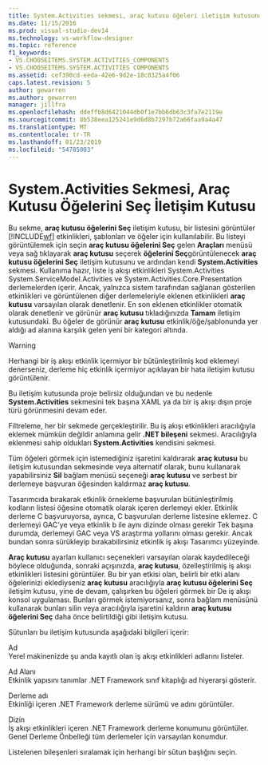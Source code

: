```yaml
---
title: System.Activities sekmesi, araç kutusu öğeleri iletişim kutusunda seçin | Microsoft Docs
ms.date: 11/15/2016
ms.prod: visual-studio-dev14
ms.technology: vs-workflow-designer
ms.topic: reference
f1_keywords:
- VS.CHOOSEITEMS.SYSTEM.ACTIVITIES_COMPONENTS
- VS.CHOOSEITEMS.SYSTEM.ACTIVITIES COMPONENTS
ms.assetid: cef390cd-eeda-42e6-9d2e-18c8325a4f06
caps.latest.revision: 5
author: gewarren
ms.author: gewarren
manager: jillfra
ms.openlocfilehash: ddeffb8d6421044db0f1e7bb6db63c3fa7e2119e
ms.sourcegitcommit: 8b538eea125241e9d6d8b7297b72a66faa9a4a47
ms.translationtype: MT
ms.contentlocale: tr-TR
ms.lasthandoff: 01/23/2019
ms.locfileid: "54785003"
---
```

# <a name="systemactivities-tab-choose-toolbox-items-dialog-box"></a>System.Activities Sekmesi, Araç Kutusu Öğelerini Seç İletişim Kutusu
Bu sekme, **araç kutusu öğelerini Seç** iletişim kutusu, bir listesini görüntüler [!INCLUDE[wf](../includes/wf-md.md)] etkinlikleri, şablonları ve öğeler için kullanılabilir. Bu listeyi görüntülemek için seçin **araç kutusu öğelerini Seç** gelen **Araçları** menüsü veya sağ tıklayarak **araç kutusu** seçerek **öğelerini Seç**görüntülenecek **araç kutusu öğelerini Seç** iletişim kutusunu ve ardından kendi **System.Activities** sekmesi. Kullanıma hazır, liste iş akışı etkinlikleri System.Activities System.ServiceModel.Activities ve System.Activities.Core.Presentation derlemelerden içerir. Ancak, yalnızca sistem tarafından sağlanan gösterilen etkinlikleri ve görüntülenen diğer derlemeleriyle eklenen etkinlikleri **araç kutusu** varsayılan olarak denetlenir. En son eklenen etkinlikler otomatik olarak denetlenir ve görünür **araç kutusu** tıkladığınızda **Tamam** iletişim kutusundaki. Bu öğeler de görünür **araç kutusu** etkinlik/öğe/şablonunda yer aldığı ad alanına karşılık gelen yeni bir kategori altında.  
  
> [!WARNING]
>  Herhangi bir iş akışı etkinlik içermiyor bir bütünleştirilmiş kod eklemeyi denerseniz, derleme hiç etkinlik içermiyor açıklayan bir hata iletişim kutusu görüntülenir.  
  
 Bu iletişim kutusunda proje belirsiz olduğundan ve bu nedenle **System.Activities** sekmesini tek başına XAML ya da bir iş akışı dışın proje türü görünmesini devam eder.  
  
 Filtreleme, her bir sekmede gerçekleştirilir. Bu iş akışı etkinlikleri aracılığıyla eklemek mümkün değildir anlamına gelir **.NET bileşeni** sekmesi. Aracılığıyla eklenmesi sahip oldukları **System.Activities** kendisini sekmesi.  
  
 Tüm öğeleri görmek için istemediğiniz işaretini kaldırarak **araç kutusu** bu iletişim kutusundan sekmesinde veya alternatif olarak, bunu kullanarak yapabilirsiniz **Sil** bağlam menüsü seçeneği **araç kutusu** ve serbest bir derlemeye başvuran öğesinden kaldırmaz **araç kutusu**.  
  
 Tasarımcıda bırakarak etkinlik örnekleme başvurulan bütünleştirilmiş kodların listesi öğesine otomatik olarak içeren derlemeyi ekler. Etkinlik derleme C başvuruyorsa, ayrıca, C başvurulan derleme listesine eklemez. C derlemeyi GAC'ye veya etkinlik b ile aynı dizinde olması gerekir Tek başına durumda, derlemeyi GAC veya VS araştırma yollarını olması gerekir. Ancak bundan sonra sürükleyip bırakabilirsiniz etkinlik iş akışı Tasarımcı yüzeyinde.  
  
 **Araç kutusu** ayarları kullanıcı seçenekleri varsayılan olarak kaydedileceği böylece olduğunda, sonraki açışınızda, **araç kutusu**, özelleştirilmiş iş akışı etkinlikleri listesini görüntüler. Bu bir yan etkisi olan, belirli bir etki alanı öğelerinizi eklediyseniz **araç kutusu** aracılığıyla **araç kutusu öğelerini Seç** iletişim kutusu, yine de devam, çalışırken bu öğeleri görmek bir De iş akışı konsol uygulaması. Bunları görmek istemiyorsanız, sonra bağlam menüsünü kullanarak bunları silin veya aracılığıyla işaretini kaldırın **araç kutusu öğelerini Seç** daha önce belirtildiği gibi iletişim kutusu.  
  
 Sütunları bu iletişim kutusunda aşağıdaki bilgileri içerir:  
  
 Ad  
 Yerel makinenizde şu anda kayıtlı olan iş akışı etkinlikleri adlarını listeler.  
  
 Ad Alanı  
 Etkinlik yapısını tanımlar .NET Framework sınıf kitaplığı ad hiyerarşi gösterir.  
  
 Derleme adı  
 Etkinliği içeren .NET Framework derleme sürümü ve adını görüntüler.  
  
 Dizin  
 İş akışı etkinlikleri içeren .NET Framework derleme konumunu görüntüler. Genel Derleme Önbelleği tüm derlemeler için varsayılan konumdur.  
  
 Listelenen bileşenleri sıralamak için herhangi bir sütun başlığını seçin.